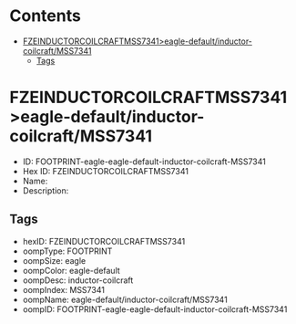 



Contents
========

* [FZEINDUCTORCOILCRAFTMSS7341>eagle-default/inductor-coilcraft/MSS7341](#fzeinductorcoilcraftmss7341eagle-defaultinductor-coilcraftmss7341)
	* [Tags](#tags)

# FZEINDUCTORCOILCRAFTMSS7341>eagle-default/inductor-coilcraft/MSS7341

- ID: FOOTPRINT-eagle-eagle-default-inductor-coilcraft-MSS7341
- Hex ID: FZEINDUCTORCOILCRAFTMSS7341
- Name: 
- Description: 

## Tags

- hexID: FZEINDUCTORCOILCRAFTMSS7341
- oompType: FOOTPRINT
- oompSize: eagle
- oompColor: eagle-default
- oompDesc: inductor-coilcraft
- oompIndex: MSS7341
- oompName: eagle-default/inductor-coilcraft/MSS7341
- oompID: FOOTPRINT-eagle-eagle-default-inductor-coilcraft-MSS7341
